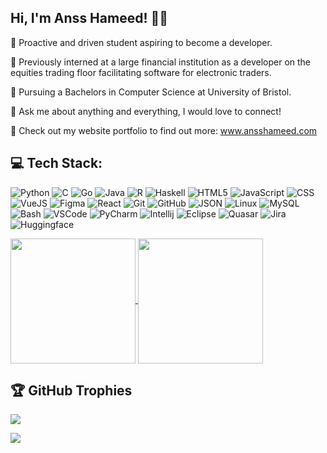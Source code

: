 ## Hi, I'm Anss Hameed! 👋🏼

🌟 Proactive and driven student aspiring to become a developer.  

🌟 Previously interned at a large financial institution as a developer on the equities trading floor facilitating software for electronic traders. 

🌟 Pursuing a Bachelors in Computer Science at University of Bristol. 

🌟 Ask me about anything and everything, I would love to connect! 

🌟 Check out my website portfolio to find out more: www.ansshameed.com 

## 💻 Tech Stack:
![Python](https://img.shields.io/badge/Python-FFD43B?style=for-the-badge&logo=python&logoColor=blue) ![C](https://img.shields.io/badge/C-00599C?style=for-the-badge&logo=c&logoColor=white) ![Go](https://img.shields.io/badge/Go-00ADD8?style=for-the-badge&logo=go&logoColor=white) ![Java](https://img.shields.io/badge/java-%23ED8B00.svg?style=for-the-badge&logo=openjdk&logoColor=white) ![R](https://img.shields.io/badge/r-%23276DC3.svg?style=for-the-badge&logo=r&logoColor=white) ![Haskell](https://img.shields.io/badge/Haskell-5e5086?style=for-the-badge&logo=haskell&logoColor=white) ![HTML5](https://img.shields.io/badge/html5-%23E34F26.svg?style=for-the-badge&logo=html5&logoColor=white) ![JavaScript](https://img.shields.io/badge/javascript-%23323330.svg?style=for-the-badge&logo=javascript&logoColor=%23F7DF1E) ![CSS](https://img.shields.io/badge/CSS3-1572B6?style=for-the-badge&logo=css3&logoColor=white) ![VueJS](https://img.shields.io/badge/Vue%20js-35495E?style=for-the-badge&logo=vuedotjs&logoColor=4FC08D) ![Figma](https://img.shields.io/badge/figma-%23F24E1E.svg?style=for-the-badge&logo=figma&logoColor=white) ![React](https://img.shields.io/badge/react-%2320232a.svg?style=for-the-badge&logo=react&logoColor=%2361DAFB) ![Git](https://img.shields.io/badge/git-%23F05033.svg?style=for-the-badge&logo=git&logoColor=white) ![GitHub](https://img.shields.io/badge/github-%23121011.svg?style=for-the-badge&logo=github&logoColor=white) ![JSON](https://img.shields.io/badge/json-5E5C5C?style=for-the-badge&logo=json&logoColor=white) ![Linux](https://img.shields.io/badge/Alpine_Linux-0D597F?style=for-the-badge&logo=alpine-linux&logoColor=white) ![MySQL](https://img.shields.io/badge/MySQL-005C84?style=for-the-badge&logo=mysql&logoColor=white) ![Bash](https://img.shields.io/badge/GNU%20Bash-4EAA25?style=for-the-badge&logo=GNU%20Bash&logoColor=white) ![VSCode](https://img.shields.io/badge/Visual_Studio_Code-0078D4?style=for-the-badge&logo=visual%20studio%20code&logoColor=white) ![PyCharm](https://img.shields.io/badge/PyCharm-000000.svg?&style=for-the-badge&logo=PyCharm&logoColor=white) ![Intellij](https://img.shields.io/badge/Notepad++-90E59A.svg?style=for-the-badge&logo=notepad%2B%2B&logoColor=black) ![Eclipse](https://img.shields.io/badge/Eclipse-2C2255?style=for-the-badge&logo=eclipse&logoColor=white) ![Quasar](https://img.shields.io/badge/Quasar-1976D2?style=for-the-badge&logo=quasar&logoColor=white) ![Jira](https://img.shields.io/badge/Jira-0052CC?style=for-the-badge&logo=Jira&logoColor=white) ![Huggingface](https://img.shields.io/badge/-HuggingFace-FDEE21?style=for-the-badge&logo=HuggingFace&logoColor=black) 

<a href="https://github.com/anuraghazra/github-readme-stats">
  <img height=200 align="center" src="https://github-readme-stats.vercel.app/api?username=ansshameed&rank_icon=github&show_icons=true&include_all_commits=true&theme=transparent"  />
</a>
<a href="https://github.com/anuraghazra/convoychat">
  <img height=200 align="center" src="https://github-readme-stats.vercel.app/api/top-langs?username=ansshameed&layout=compact&langs_count=8&card_width=190&hide_progress=true&theme=transparent" />
</a>



## 🏆 GitHub Trophies
![](https://github-profile-trophy.vercel.app/?username=ansshameed&theme=transparent&no-frame=true&no-bg=false&margin-w=4)

[![](https://visitcount.itsvg.in/api?id=ansshameed&icon=2&color=1)](https://visitcount.itsvg.in)
